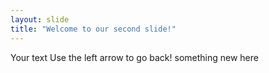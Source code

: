```yaml
---
layout: slide
title: "Welcome to our second slide!"
---
```

Your text
Use the left arrow to go back! something new here
